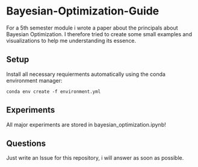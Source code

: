 # Bayesian-Optimization-Guide
For a 5th semester module i wrote a paper about the principals about Bayesian Optimization. I therefore tried to create some small examples and visualizations to help me understanding its essence.

## Setup
Install all necessary requierments automatically using the conda environment manager:
```
conda env create -f environment.yml
```

## Experiments
All major experiments are stored in bayesian_optimization.ipynb!

## Questions
Just write an Issue for this repository, i will answer as soon as possible.